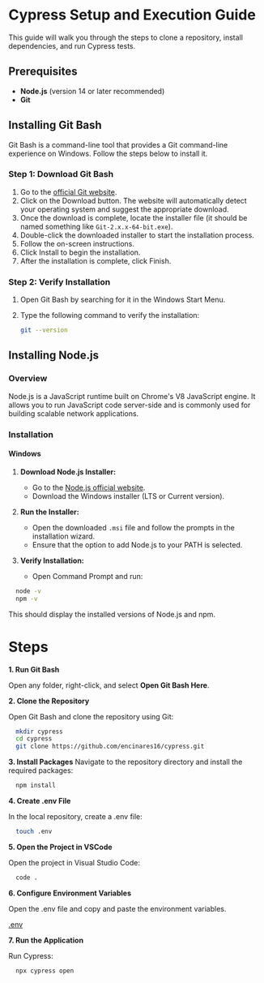 # Cypress Setup and Execution Guide

This guide will walk you through the steps to clone a repository, install dependencies, and run Cypress tests.

## Prerequisites

- **Node.js** (version 14 or later recommended)
- **Git**

## Installing Git Bash

Git Bash is a command-line tool that provides a Git command-line experience on Windows. Follow the steps below to install it.

### Step 1: Download Git Bash

1. Go to the [official Git website](https://git-scm.com/).
2. Click on the Download button. The website will automatically detect your operating system and suggest the appropriate download.
3. Once the download is complete, locate the installer file (it should be named something like `Git-2.x.x-64-bit.exe`).
4. Double-click the downloaded installer to start the installation process.
5. Follow the on-screen instructions.
6. Click Install to begin the installation.
7. After the installation is complete, click Finish.

### Step 2: Verify Installation

1. Open Git Bash by searching for it in the Windows Start Menu.
2. Type the following command to verify the installation:

    ```bash
    git --version
    ```

## Installing Node.js

### Overview

Node.js is a JavaScript runtime built on Chrome's V8 JavaScript engine. It allows you to run JavaScript code server-side and is commonly used for building scalable network applications.

### Installation

#### Windows

1. **Download Node.js Installer:**
   - Go to the [Node.js official website](https://nodejs.org/).
   - Download the Windows installer (LTS or Current version).

2. **Run the Installer:**
   - Open the downloaded `.msi` file and follow the prompts in the installation wizard.
   - Ensure that the option to add Node.js to your PATH is selected.

3. **Verify Installation:**
   - Open Command Prompt and run:

  ```bash
    node -v
    npm -v
  ```

   This should display the installed versions of Node.js and npm.

# Steps

**1. Run Git Bash**

   Open any folder, right-click, and select **Open Git Bash Here**.

**2. Clone the Repository**

   Open Git Bash and clone the repository using Git:

  ```bash
    mkdir cypress
    cd cypress
    git clone https://github.com/encinares16/cypress.git
  ````
    
**3. Install Packages**
Navigate to the repository directory and install the required packages:

  ```bash
    npm install
  ````

**4. Create .env File**

In the local repository, create a .env file:

  ```bash
    touch .env
  ````

**5. Open the Project in VSCode**

Open the project in Visual Studio Code:
  ```bash
    code .
  ````

**6. Configure Environment Variables**

Open the .env file and copy and paste the environment variables.

[.env](https://drive.google.com/file/d/1llrWN8fJNjGap6VZCdaszK4flCbSF6LD/view?usp=sharing)

**7. Run the Application** 

Run Cypress:
  ```bash
    npx cypress open
  ````
